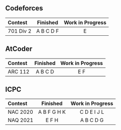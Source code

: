## Codeforces

| Contest | Finished | Work in Progress |
| :- | :-: | :-: |
| 701 Div 2 | A B C D F | E |

## AtCoder

| Contest | Finished | Work in Progress |
| :- | :-: | :-: |
| ARC 112 | A B C D | E F |

## ICPC

| Contest | Finished | Work in Progress |
| :- | :-: | :-: |
| NAC 2020 | A B F G H K | C D E I J L |
| NAQ 2021 | E F H | A B C D G |
